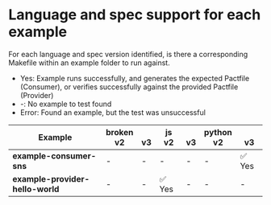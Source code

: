 
# Language and spec support for each example

For each language and spec version identified, is there a corresponding Makefile within an example folder to run against.
- Yes: Example runs successfully, and generates the expected Pactfile (Consumer), or verifies successfully against the provided Pactfile (Provider)
- -: No example to test found
- Error: Found an example, but the test was unsuccessful

| Example                          | broken<br/>v2   | <br/>v3   | js<br/>v2   | <br/>v3   | python<br/>v2   | <br/>v3   |
|----------------------------------|-----------------|-----------|-------------|-----------|-----------------|-----------|
| **example-consumer-sns**         | -               | -         | -           | -         | -               | ✅ Yes    |
| **example-provider-hello-world** | -               | -         | ✅ Yes      | -         | -               | -         |
